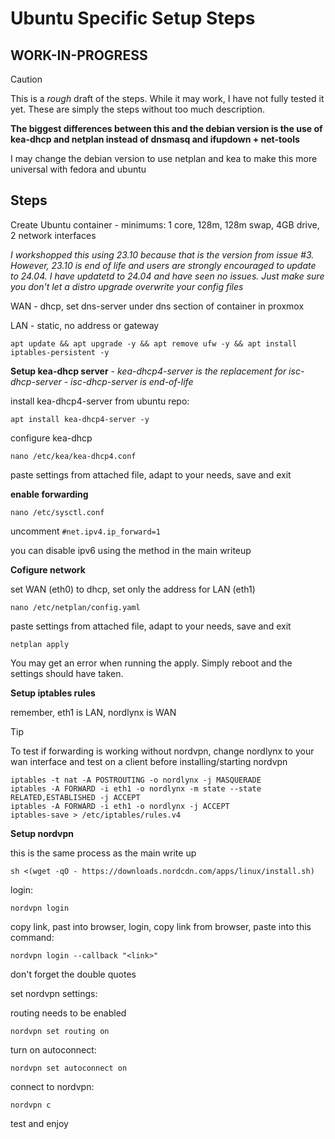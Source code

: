 # Ubuntu Specific Setup Steps

## WORK-IN-PROGRESS

> [!CAUTION]
> This is a *rough* draft of the steps. While it may work, I have not fully tested it yet.
> These are simply the steps without too much description.

**The biggest differences between this and the debian version is the use of kea-dhcp and netplan instead of dnsmasq and ifupdown + net-tools**

I may change the debian version to use netplan and kea to make this more universal with fedora and ubuntu

## Steps

Create Ubuntu container - minimums: 1 core, 128m, 128m swap, 4GB drive, 2 network interfaces

*I workshopped this using 23.10 because that is the version from issue #3. However, 23.10 is end of life and users are strongly encouraged to update to 24.04. I have updatetd to 24.04 and have seen no issues. Just make sure you don't let a distro upgrade overwrite your config files*

WAN - dhcp, set dns-server under dns section of container in proxmox

LAN - static, no address or gateway


`apt update && apt upgrade -y && apt remove ufw -y && apt install iptables-persistent -y`

**Setup kea-dhcp server** - *kea-dhcp4-server is the replacement for isc-dhcp-server* - *isc-dhcp-server is end-of-life*

install kea-dhcp4-server from ubuntu repo:

`apt install kea-dhcp4-server -y`

configure kea-dhcp

`nano /etc/kea/kea-dhcp4.conf`

paste settings from attached file, adapt to your needs, save and exit

**enable forwarding**

`nano /etc/sysctl.conf`

uncomment `#net.ipv4.ip_forward=1`

you can disable ipv6 using the method in the main writeup


**Cofigure network**

set WAN (eth0) to dhcp, set only the address for LAN (eth1)

`nano /etc/netplan/config.yaml`

paste settings from attached file, adapt to your needs, save and exit

`netplan apply`

You may get an error when running the apply. Simply reboot and the settings should have taken.

**Setup iptables rules**

remember, eth1 is LAN, nordlynx is WAN

> [!TIP]
> To test if forwarding is working without nordvpn, change nordlynx to your wan interface and test on a client before installing/starting nordvpn

```
iptables -t nat -A POSTROUTING -o nordlynx -j MASQUERADE
iptables -A FORWARD -i eth1 -o nordlynx -m state --state RELATED,ESTABLISHED -j ACCEPT
iptables -A FORWARD -i eth1 -o nordlynx -j ACCEPT
iptables-save > /etc/iptables/rules.v4
```


**Setup nordvpn**

this is the same process as the main write up

`sh <(wget -qO - https://downloads.nordcdn.com/apps/linux/install.sh)`

login:

`nordvpn login`

copy link, past into browser, login, copy link from browser, paste into this command:

`nordvpn login --callback "<link>"`

don't forget the double quotes

set nordvpn settings:

routing needs to be enabled

`nordvpn set routing on`

turn on autoconnect:

`nordvpn set autoconnect on`

connect to nordvpn:

`nordvpn c`

test and enjoy
